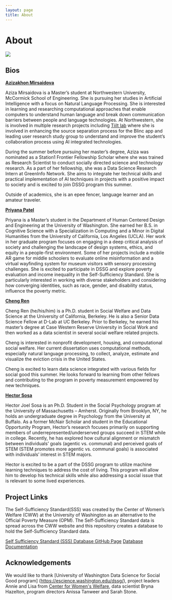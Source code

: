 ```yaml
---
layout: page
title: About
---
```


# **About**

<img src="{{ site.url }}{{ site.baseurl }}/assets/img/SSS_team.jpeg">

## **Bios** 

 [**Azizakhon Mirsaidova**](https://www.linkedin.com/in/azizamirsaidova/)
 
 Aziza Mirsaidova is a Master’s student at Northwestern University, McCormick School of Engineering. She is pursuing her studies in Artificial Intelligence with a focus on Natural Language Processing. She is interested in learning and researching computational approaches that enable computers to understand human language and break down communication barriers between people and language technologies. At Northwestern, she is involved in multiple research projects including [Tiilt lab](https://tiilt.northwestern.edu) where she is involved in enhancing the source separation process for the Blinc app and leading user research study group to understand and improve the student’s collaboration process using AI integrated technologies.

During the summer before pursuing her master’s degree, Aziza was nominated as a Station1 Frontier Fellowship Scholar where she was trained as Research Scientist to conduct socially directed science and technology research. As a part of her fellowship, she was a Data Science Research Intern at GreenInfo Network. She aims to integrate her technical skills and practical implementation of AI techniques in projects with a positive impact to society and is excited to join DSSG program this summer.

Outside of academics, she is an epee fencer, language learner and an amateur traveler.

 [**Priyana Patel**](https://www.linkedin.com/in/priyana-patel/)

 Priyana is a Master’s student in the Department of Human Centered Design and Engineering at the University of Washington. She earned her B.S. in Cognitive Science with a Specialization in Computing and a Minor in Digital Humanities from the University of California, Los Angeles (UCLA). Her work in her graduate program focuses on engaging in a deep critical analysis of society and challenging the landscape of design systems, ethics, and equity in a people-first environment. Some of her projects include a mobile AR game for middle schoolers to evaluate online misinformation and a virtual wayfinding system for museum visitors with sensory processing challenges. She is excited to participate in DSSG and explore poverty evaluation and income inequality in the Self-Sufficiency Standard. She is particularly interested in working with diverse stakeholders and considering how converging identities, such as race, gender, and disability status, influence the poverty metric.
 
 [**Cheng Ren**](https://www.linkedin.com/in/cheng-ren-48283491/)
 
 Cheng Ren (he/his/him) is a Ph.D. student in Social Welfare and Data Science at the University of California, Berkeley. He is also a Senior Data Science Fellow at D-Lab at UC Berkeley. Prior to Berkeley, he earned his master’s degree at Case Western Reserve University in Social Work and then worked as a data scientist in several social welfare related projects.

Cheng is interested in nonprofit development, housing, and computational social welfare. Her current dissertation uses computational methods, especially natural language processing, to collect, analyze, estimate and visualize the eviction crisis in the United States.

Cheng is excited to learn data science integrated with various fields for social good this summer. He looks forward to learning from other fellows and contributing to the program in poverty measurement empowered by new techniques.

[**Hector Sosa**](https://www.linkedin.com/in/hector-j-sosa/)

Hector Joel Sosa is an Ph.D. Student in the Social Psychology program at the University of Massachusetts – Amherst. Originally from Brooklyn, NY, he holds an undergraduate degree in Psychology from the University at Buffalo. As a former McNair Scholar and student in the Educational Opportunity Program, Hector’s research focuses primarily on supporting members of underrepresented/underserved groups succeed in STEM while in college. Recently, he has explored how cultural alignment or mismatch between individuals’ goals (agentic vs. communal) and perceived goals of STEM (STEM promotes more agentic vs. communal goals) is associated with individuals’ interest in STEM majors.

Hector is excited to be a part of the DSSG program to utilize machine learning techniques to address the cost of living. This program will allow him to develop his technical skills while also addressing a social issue that is relevant to some lived experiences.


## **Project Links**
The Self-Sufficiency Standard(SSS) was created by the Center of Women’s Welfare (CWW) at the University of Washington as an alternative to the Official Poverty Measure (OPM). The Self-Sufficiency Standard data is spread across the CWW website and this repository creates a database to hold the Self-Sufficiency Standard data.

[Self Sufficiency Standard (SSS) Database GitHub Page](https://github.com/Center-for-Women-s-Welfare/SSS)
[Database Documentation](https://self-sufficiency-standard.readthedocs.io/en/latest/)


## **Acknowledgements**

We would like  to thank [University of Washington Data Science for Social Good program] (https://escience.washington.edu/dssg/), project leaders Annie and Lisa from [Center for Women's Welfare](https://socialwork.uw.edu/research/womens-welfare), data scientist Bryna Hazelton, program directors Anissa Tanweer and Sarah Stone. 
